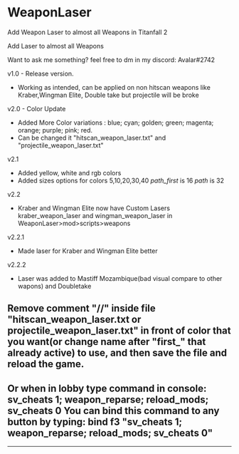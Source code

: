 # WeaponLaser
Add Weapon Laser to almost all Weapons in Titanfall 2

Add Laser to almost all Weapons

Want to ask me something? feel free to dm in my discord: Avalar#2742

v1.0 - Release version. 
- Working as intended, can be applied on non hitscan weapons like Kraber,Wingman Elite, Double take but projectile will be broke


v2.0 - Color Update
- Added More Color variations : blue; cyan; golden; green; magenta; orange; purple; pink; red.
- Can be changed it "hitscan_weapon_laser.txt" and "projectile_weapon_laser.txt"

v2.1
- Added yellow, white and rgb colors
- Added sizes options for colors 5,10,20,30,40 _path_first_ is 16 _path_ is 32

v2.2
- Kraber and Wingman Elite now have Custom Lasers kraber_weapon_laser and wingman_weapon_laser in WeaponLaser>mod>scripts>weapons

v2.2.1
- Made laser for Kraber and Wingman Elite better

v2.2.2
- Laser was added to Mastiff Mozambique(bad visual compare to other wapons) and Doubletake

 Remove comment "//" inside file "hitscan_weapon_laser.txt or projectile_weapon_laser.txt" in front of color that you want(or change name after "first_" that already
 active) to use, and then save the file and reload the game.
 ---------------------------------------------------------------------------------------------------------------------
 Or when in lobby type command in console: sv_cheats 1; weapon_reparse; reload_mods; sv_cheats 0
 You can bind this command to any button by typing: bind f3 "sv_cheats 1; weapon_reparse; reload_mods; sv_cheats 0"
 ---------------------------------------------------------------------------------------------------------------------
---------------------------------------------------------------------------------------------------------------------------------------------------------------------------------------------------------------
